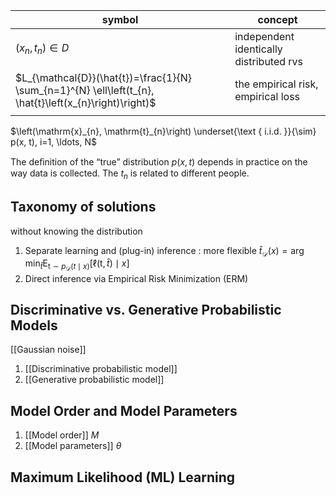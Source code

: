 | symbol                                                                                                  | concept                                 |
| ------------------------------------------------------------------------------------------------------- | --------------------------------------- |
| $(x_n, t_n) \in D$                                                                                      | independent identically distributed rvs |
| $L_{\mathcal{D}}(\hat{t})=\frac{1}{N} \sum_{n=1}^{N} \ell\left(t_{n}, \hat{t}\left(x_{n}\right)\right)$ | the empirical risk, empirical loss                                        |
|                                                                                                         |                                         |

$\left(\mathrm{x}_{n}, \mathrm{t}_{n}\right) \underset{\text { i.i.d. }}{\sim} p(x, t), i=1, \ldots, N$

The deﬁnition of the “true” distribution $p(x, t)$ depends in practice on the way data is collected.
The $t_n$ is related to different people.


## Taxonomy of solutions
without knowing the distribution

1. Separate learning and (plug-in) inference : more flexible
$\hat{t}_{\mathcal{D}}(x)=\arg \min _{\hat{t}} \mathrm{E}_{\mathrm{t} \sim p_{\mathcal{D}}(t \mid x)}[\ell(\mathrm{t}, \hat{t}) \mid x]$
2. Direct inference via Empirical Risk Minimization (ERM)

## Discriminative vs. Generative Probabilistic Models

[[Gaussian noise]]

1. [[Discriminative probabilistic model]]
2. [[Generative probabilistic model]]

## Model Order and Model Parameters

1. [[Model order]] $M$
2. [[Model parameters]] $\theta$

## Maximum Likelihood (ML) Learning







